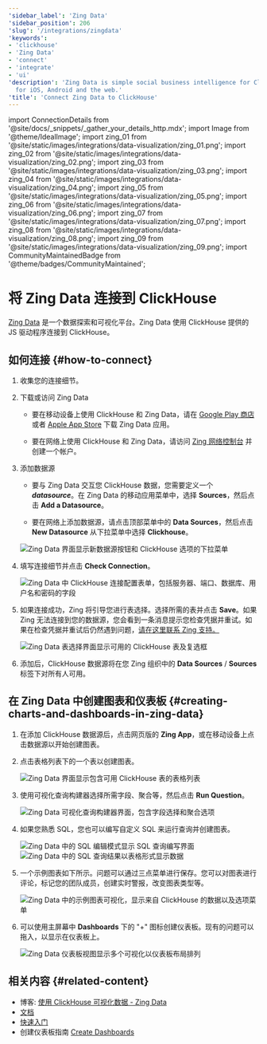```yaml
---
'sidebar_label': 'Zing Data'
'sidebar_position': 206
'slug': '/integrations/zingdata'
'keywords':
- 'clickhouse'
- 'Zing Data'
- 'connect'
- 'integrate'
- 'ui'
'description': 'Zing Data is simple social business intelligence for ClickHouse, made
  for iOS, Android and the web.'
'title': 'Connect Zing Data to ClickHouse'
---
```


import ConnectionDetails from '@site/docs/_snippets/_gather_your_details_http.mdx';
import Image from '@theme/IdealImage';
import zing_01 from '@site/static/images/integrations/data-visualization/zing_01.png';
import zing_02 from '@site/static/images/integrations/data-visualization/zing_02.png';
import zing_03 from '@site/static/images/integrations/data-visualization/zing_03.png';
import zing_04 from '@site/static/images/integrations/data-visualization/zing_04.png';
import zing_05 from '@site/static/images/integrations/data-visualization/zing_05.png';
import zing_06 from '@site/static/images/integrations/data-visualization/zing_06.png';
import zing_07 from '@site/static/images/integrations/data-visualization/zing_07.png';
import zing_08 from '@site/static/images/integrations/data-visualization/zing_08.png';
import zing_09 from '@site/static/images/integrations/data-visualization/zing_09.png';
import CommunityMaintainedBadge from '@theme/badges/CommunityMaintained';


# 将 Zing Data 连接到 ClickHouse

<CommunityMaintainedBadge/>

<a href="https://www.zingdata.com/" target="_blank">Zing Data</a> 是一个数据探索和可视化平台。Zing Data 使用 ClickHouse 提供的 JS 驱动程序连接到 ClickHouse。

## 如何连接 {#how-to-connect}
1. 收集您的连接细节。
<ConnectionDetails />

2. 下载或访问 Zing Data

    * 要在移动设备上使用 ClickHouse 和 Zing Data，请在 [Google Play 商店](https://play.google.com/store/apps/details?id=com.getzingdata.android) 或者 [Apple App Store](https://apps.apple.com/us/app/zing-data-collaborative-bi/id1563294091) 下载 Zing Data 应用。

    * 要在网络上使用 ClickHouse 和 Zing Data，请访问 [Zing 网络控制台](https://console.getzingdata.com/) 并创建一个帐户。

3. 添加数据源

    * 要与 Zing Data 交互您 ClickHouse 数据，您需要定义一个 **_datasource_**。在 Zing Data 的移动应用菜单中，选择 **Sources**，然后点击 **Add a Datasource**。

    * 要在网络上添加数据源，请点击顶部菜单中的 **Data Sources**，然后点击 **New Datasource** 从下拉菜单中选择 **Clickhouse**。

    <Image size="md" img={zing_01} alt="Zing Data 界面显示新数据源按钮和 ClickHouse 选项的下拉菜单" border />
    <br/>

4. 填写连接细节并点击 **Check Connection**。

    <Image size="md" img={zing_02} alt="Zing Data 中 ClickHouse 连接配置表单，包括服务器、端口、数据库、用户名和密码的字段" border />
    <br/>

5. 如果连接成功，Zing 将引导您进行表选择。选择所需的表并点击 **Save**。如果 Zing 无法连接到您的数据源，您会看到一条消息提示您检查凭据并重试。如果在检查凭据并重试后仍然遇到问题，<a id="contact_link" href="mailto:hello@getzingdata.com">请在这里联系 Zing 支持。</a>

    <Image size="md" img={zing_03} alt="Zing Data 表选择界面显示可用的 ClickHouse 表及复选框" border />
    <br/>

6. 添加后，ClickHouse 数据源将在您 Zing 组织中的 **Data Sources** / **Sources** 标签下对所有人可用。

## 在 Zing Data 中创建图表和仪表板 {#creating-charts-and-dashboards-in-zing-data}

1. 在添加 ClickHouse 数据源后，点击网页版的 **Zing App**，或在移动设备上点击数据源以开始创建图表。

2. 点击表格列表下的一个表以创建图表。

    <Image size="sm" img={zing_04} alt="Zing Data 界面显示包含可用 ClickHouse 表的表格列表" border />
    <br/>

3. 使用可视化查询构建器选择所需字段、聚合等，然后点击 **Run Question**。

    <Image size="md" img={zing_05} alt="Zing Data 可视化查询构建器界面，包含字段选择和聚合选项" border />
    <br/>

4. 如果您熟悉 SQL，您也可以编写自定义 SQL 来运行查询并创建图表。

    <Image size="md" img={zing_06} alt="Zing Data 中的 SQL 编辑模式显示 SQL 查询编写界面" border />
    <Image size="md" img={zing_07} alt="Zing Data 中的 SQL 查询结果以表格形式显示数据" border />

5. 一个示例图表如下所示。问题可以通过三点菜单进行保存。您可以对图表进行评论，标记您的团队成员，创建实时警报，改变图表类型等。

    <Image size="md" img={zing_08} alt="Zing Data 中的示例图表可视化，显示来自 ClickHouse 的数据以及选项菜单" border />
    <br/>

6. 可以使用主屏幕中 **Dashboards** 下的 "+" 图标创建仪表板。现有的问题可以拖入，以显示在仪表板上。

    <Image size="md" img={zing_09} alt="Zing Data 仪表板视图显示多个可视化以仪表板布局排列" border />
    <br/>

## 相关内容 {#related-content}

- 博客: [使用 ClickHouse 可视化数据 - Zing Data](https://getzingdata.com/blog/zing-adds-support-for-clickhouse-as-a-data-source/)
- [文档](https://docs.getzingdata.com/docs/)
- [快速入门](https://getzingdata.com/quickstart/)
- 创建仪表板指南 [Create Dashboards](https://getzingdata.com/blog/new-feature-create-multi-question-dashboards/)
